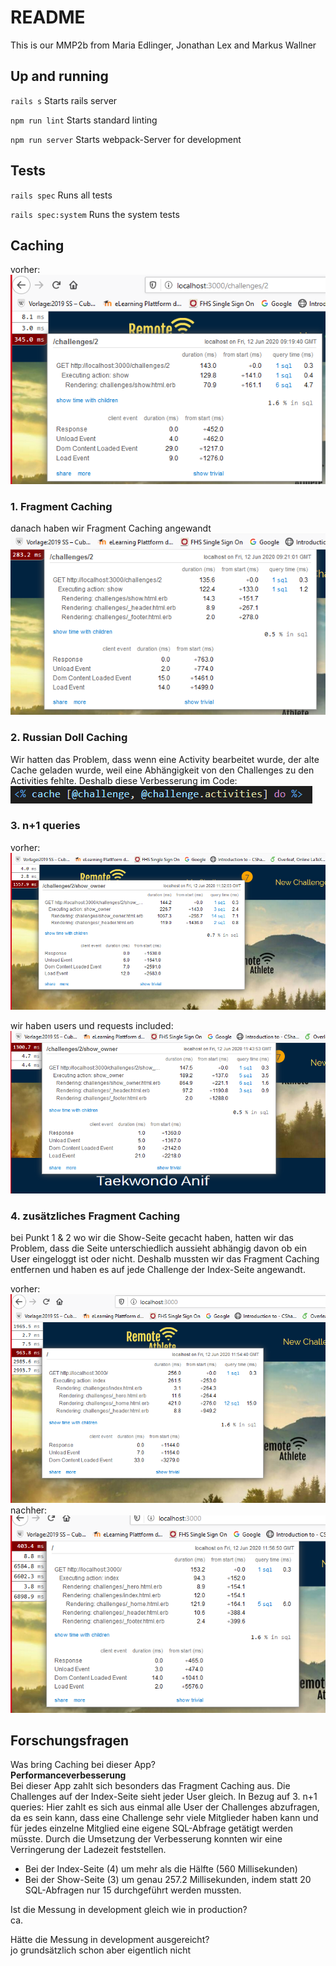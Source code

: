 # README

This is our MMP2b from Maria Edlinger, Jonathan Lex and Markus Wallner

## Up and running

``rails s`` Starts rails server

``npm run lint`` Starts standard linting

``npm run server`` Starts webpack-Server for development

## Tests

``rails spec`` Runs all tests

``rails spec:system`` Runs the system tests

## Caching
 
vorher:  
![vorher](vorher.png "Vorher")  

### 1. Fragment Caching
danach haben wir Fragment Caching angewandt  
![nachher](nachher1.png "Nachher1")  

### 2. Russian Doll Caching
Wir hatten das Problem, dass wenn eine Activity bearbeitet wurde, der alte Cache geladen wurde, weil eine Abhängigkeit von den Challenges zu den Activities fehlte. Deshalb diese Verbesserung im Code:  
![nachher](nachher2.png "Nachher2")  

### 3. n+1 queries
 
vorher:  
![vorher](vorher3.png "Vorher")  

wir haben users und requests included:  
![nachher](nachher3.png "Nachher")  


### 4. zusätzliches Fragment Caching  

bei Punkt 1 & 2 wo wir die Show-Seite gecacht haben, hatten wir das Problem, dass die Seite unterschiedlich aussieht abhängig davon ob ein User eingeloggt ist oder nicht. Deshalb mussten wir das Fragment Caching entfernen und haben es auf jede Challenge der Index-Seite angewandt.  

vorher:  
![vorher-home](vorher-4.png "Vorher")  
nachher:  
![nachher-home](nachher-4.png "Nachher")  


## Forschungsfragen
Was bring Caching bei dieser App?  
**Performanceverbesserung**  
Bei dieser App zahlt sich besonders das Fragment Caching aus. Die Challenges auf der Index-Seite sieht jeder User gleich. 
In Bezug auf 3. n+1 queries: Hier zahlt es sich aus einmal alle User der Challenges abzufragen, da es sein kann, dass eine Challenge sehr viele Mitglieder haben kann und für jedes einzelne Mitglied eine eigene SQL-Abfrage getätigt werden müsste. Durch die Umsetzung der Verbesserung konnten wir eine Verringerung der Ladezeit feststellen.  
* Bei der Index-Seite (4) um mehr als die Hälfte (560 Millisekunden) 
* Bei der Show-Seite (3) um genau 257.2 Millisekunden, indem statt 20 SQL-Abfragen nur 15 durchgeführt werden mussten.

  
Ist die Messung in development gleich wie in production?  
ca.  
  
Hätte die Messung in development ausgereicht?  
jo grundsätzlich schon aber eigentlich nicht  
